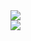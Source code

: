 <picture>
  <source
    srcset="https://github-readme-stats.vercel.app/api?username=karjov&include_all_comits=true&show_icons=true&theme=dark&rank_icon=github"
    media="(prefers-color-scheme: dark)"/>
  <source
    srcset="https://github-readme-stats.vercel.app/api?username=karjov&include_all_comits=true&show_icons=true&theme=dark&rank_icon=github"
    media="(prefers-color-scheme: light), (prefers-color-scheme: no-preference)"/>
  <img src="https://github-readme-stats.vercel.app/api?username=karjov&include_all_comits=true&show_icons=true&theme=dark&rank_icon=github"/>
</picture>
<br>
<picture>
  <source
    srcset="https://github-readme-stats.vercel.app/api/wakatime?username=kajov&theme=dark&layout=compact"
    media="(prefers-color-scheme: dark)"/>
  <source
    srcset="https://github-readme-stats.vercel.app/api/wakatime?username=kajov&theme=dark&layout=compact"
    media="(prefers-color-scheme: light), (prefers-color-scheme: no-preference)"/>
  <img src="https://github-readme-stats.vercel.app/api/wakatime?username=kajov&theme=dark&layout=compact"/>
</picture>
